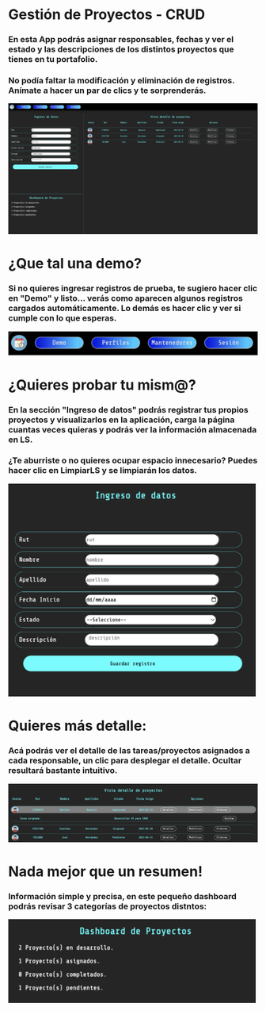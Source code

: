# Gestión de Proyectos - CRUD

### En esta App podrás asignar responsables, fechas y ver el estado y las descripciones de los distintos proyectos que tienes en tu portafolio.

### No podía faltar la modificación y eliminación de registros. Anímate a hacer un par de clics y te sorprenderás.

<img src="./assets/images/Pantalla_Principal_CRUD.png" alt="Vista Principal CRUD">

# ¿Que tal una demo?

### Si no quieres ingresar registros de prueba, te sugiero hacer clic en "Demo" y listo... verás como aparecen algunos registros cargados automáticamente. Lo demás es hacer clic y ver si cumple con lo que esperas.

![Vista Principal CRUD](./assets/images/Modo_demo.png)

# ¿Quieres probar tu mism@?

### En la sección "Ingreso de datos" podrás registrar tus propios proyectos y visualizarlos en la aplicación, carga la página cuantas veces quieras y podrás ver la información almacenada en LS.

### ¿Te aburriste o no quieres ocupar espacio innecesario? Puedes hacer clic en LimpiarLS y se limpiarán los datos.

<img src="./assets/images/Ingreso_de_datos.png" alt="Ingreso de datos" width=500>

# Quieres más detalle:

### Acá podrás ver el detalle de las tareas/proyectos asignados a cada responsable, un clic para desplegar el detalle. Ocultar resultará bastante intuitivo. 

![Vista Principal CRUD](./assets/images/Detalle_registro.png)

# Nada mejor que un resumen!

### Información simple y precisa, en este pequeño dashboard podrás revisar 3 categorías de proyectos distntos:

<img src="./assets/images/Dashboard_proyectos.png" alt="Vista Resumen" width="500">